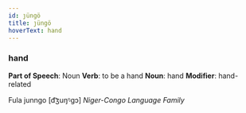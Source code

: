 ```yaml
---
id: ȷüngö
title: ȷüngö
hoverText: hand
---
```


### hand

**Part of Speech**: Noun
**Verb**: to be a hand
**Noun**: hand
**Modifier**: hand-related

Fula junngo [d͡ʒuŋᵑɡɔ]
*Niger-Congo Language Family*